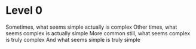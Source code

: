 # Level 0

Sometimes, what seems simple actually is complex
Other times, what seems complex is actually simple
More common still, what seems complex is truly complex
And what seems simple is truly simple
